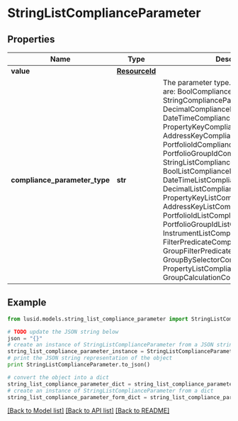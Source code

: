 # StringListComplianceParameter


## Properties
Name | Type | Description | Notes
------------ | ------------- | ------------- | -------------
**value** | [**ResourceId**](ResourceId.md) |  | 
**compliance_parameter_type** | **str** | The parameter type. The available values are: BoolComplianceParameter, StringComplianceParameter, DecimalComplianceParameter, DateTimeComplianceParameter, PropertyKeyComplianceParameter, AddressKeyComplianceParameter, PortfolioIdComplianceParameter, PortfolioGroupIdComplianceParameter, StringListComplianceParameter, BoolListComplianceParameter, DateTimeListComplianceParameter, DecimalListComplianceParameter, PropertyKeyListComplianceParameter, AddressKeyListComplianceParameter, PortfolioIdListComplianceParameter, PortfolioGroupIdListComplianceParameter, InstrumentListComplianceParameter, FilterPredicateComplianceParameter, GroupFilterPredicateComplianceParameter, GroupBySelectorComplianceParameter, PropertyListComplianceParameter, GroupCalculationComplianceParameter | 

## Example

```python
from lusid.models.string_list_compliance_parameter import StringListComplianceParameter

# TODO update the JSON string below
json = "{}"
# create an instance of StringListComplianceParameter from a JSON string
string_list_compliance_parameter_instance = StringListComplianceParameter.from_json(json)
# print the JSON string representation of the object
print StringListComplianceParameter.to_json()

# convert the object into a dict
string_list_compliance_parameter_dict = string_list_compliance_parameter_instance.to_dict()
# create an instance of StringListComplianceParameter from a dict
string_list_compliance_parameter_form_dict = string_list_compliance_parameter.from_dict(string_list_compliance_parameter_dict)
```
[[Back to Model list]](../README.md#documentation-for-models) [[Back to API list]](../README.md#documentation-for-api-endpoints) [[Back to README]](../README.md)


